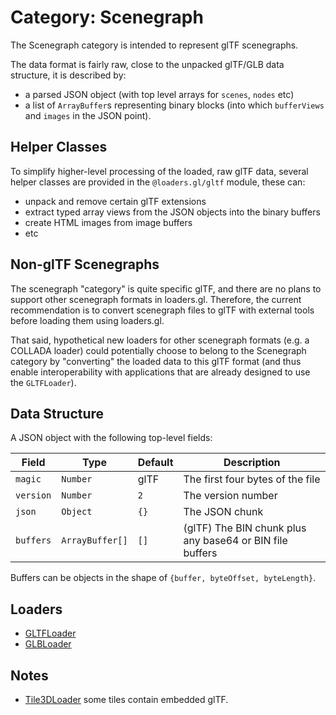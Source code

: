 # Category: Scenegraph

The Scenegraph category is intended to represent glTF scenegraphs.

The data format is fairly raw, close to the unpacked glTF/GLB data structure, it is described by:

- a parsed JSON object (with top level arrays for `scenes`, `nodes` etc)
- a list of `ArrayBuffer`s representing binary blocks (into which `bufferViews` and `images` in the JSON point).

## Helper Classes

To simplify higher-level processing of the loaded, raw glTF data, several helper classes are provided in the `@loaders.gl/gltf` module, these can:

- unpack and remove certain glTF extensions
- extract typed array views from the JSON objects into the binary buffers
- create HTML images from image buffers
- etc

## Non-glTF Scenegraphs

The scenegraph "category" is quite specific glTF, and there are no plans to support other scenegraph formats in loaders.gl. Therefore, the current recommendation is to convert scenegraph files to glTF with external tools before loading them using loaders.gl.

That said, hypothetical new loaders for other scenegraph formats (e.g. a COLLADA loader) could potentially choose to belong to the Scenegraph category by "converting" the loaded data to this glTF format (and thus enable interoperability with applications that are already designed to use the `GLTFLoader`).

## Data Structure

A JSON object with the following top-level fields:

| Field     | Type            | Default | Description                                              |
| --------- | --------------- | ------- | -------------------------------------------------------- |
| `magic`   | `Number`        | glTF    | The first four bytes of the file                         |
| `version` | `Number`        | `2`     | The version number                                       |
| `json`    | `Object`        | `{}`    | The JSON chunk                                           |
| `buffers` | `ArrayBuffer[]` | `[]`    | (glTF) The BIN chunk plus any base64 or BIN file buffers |

Buffers can be objects in the shape of `{buffer, byteOffset, byteLength}`.

## Loaders

- [GLTFLoader](/docs/api-reference/gltf/gltf-loader)
- [GLBLoader](/docs/api-reference/gltf/glb-loader)

## Notes

- [Tile3DLoader](/docs/api-reference/3d-tiles/tile-3d-loader) some tiles contain embedded glTF.
